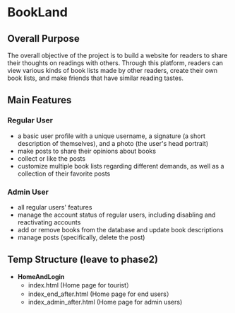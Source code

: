 # BookLand

## Overall Purpose
The overall objective of the project is to build a website for readers to share their thoughts on readings with others. Through this platform, readers can view various kinds of book lists made by other readers, create their own book lists, and make friends that have similar reading tastes.

## Main Features
### Regular User
* a basic user profile with a unique username, a signature (a short description of themselves), and a photo (the user's head portrait)
* make posts to share their opinions about books
* collect or like the posts
* customize multiple book lists regarding different demands, as well as a collection of their favorite posts

### Admin User
* all regular users' features
* manage the account status of regular users, including disabling and reactivating accounts
* add or remove books from the database and update book descriptions
* manage posts (specifically, delete the post)

## Temp Structure (leave to phase2)
- **HomeAndLogin**
  - index.html (Home page for tourist）
  - index_end_after.html (Home page for end users）
  - index_admin_after.html (Home page for admin users)

 
  
   
